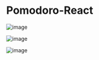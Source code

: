 # Pomodoro-React

![image](https://user-images.githubusercontent.com/100890415/209562971-127db238-824e-47c1-bf0e-ec369329e293.png)

![image](https://user-images.githubusercontent.com/100890415/209563098-30f4bb53-c12c-4f17-8934-9bc8498a7b7c.png)



![image](https://user-images.githubusercontent.com/100890415/209562937-6a9b5788-5d71-44dd-883e-9066425d4f89.png)
